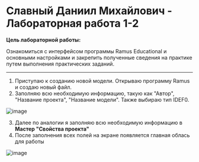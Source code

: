 # Славный Даниил Михайлович - Лабораторная работа 1-2

**Цель лабораторной работы:** 

Ознакомиться с интерфейсом программы
Ramus Educational и основными настройками и закрепить полученные
сведения на практике путем выполнения практических заданий.

****

1. Приступаю к созданию новой модели. Открываю программу Ramus и создаю новый файл.
2. Заполняю всю необходимую информацию, такую как "Автор", "Название проекта", "Название модели". Также выбираю тип IDEF0.

![image](https://github.com/user-attachments/assets/421d106f-7199-46f7-8b22-577007b47393)

3. Далее по аналогии я заполняю всю необходимую информацию в **Мастер "Свойства проекта"**
4. После заполнения всех полей на экране появляется главная облась для работы

![image](https://github.com/user-attachments/assets/c814fecb-4963-48d9-a666-959449513f0b)


